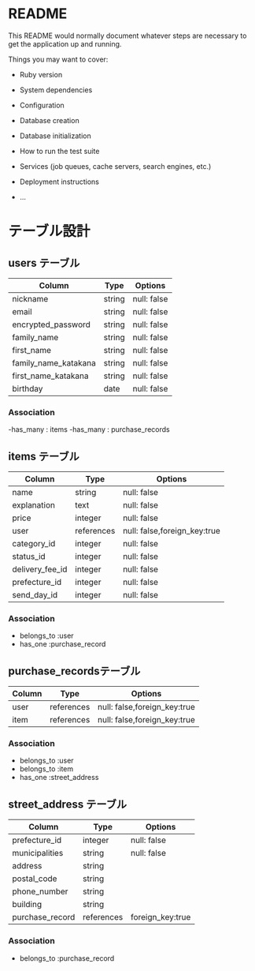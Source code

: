 # README

This README would normally document whatever steps are necessary to get the
application up and running.

Things you may want to cover:

* Ruby version

* System dependencies

* Configuration

* Database creation

* Database initialization

* How to run the test suite

* Services (job queues, cache servers, search engines, etc.)

* Deployment instructions

* ...


# テーブル設計

## users テーブル

| Column               | Type    | Options     |
| -------------------- | ------- | ----------- |
| nickname             | string  | null: false |
| email                | string  | null: false |
| encrypted_password   | string  | null: false |
| family_name          | string  | null: false |
| first_name           | string  | null: false |
| family_name_katakana | string  | null: false |
| first_name_katakana  | string  | null: false |
| birthday             | date    | null: false |
### Association

-has_many : items
-has_many : purchase_records

##  items テーブル

| Column          | Type        | Options                      |
| --------------- | ----------- | ---------------------------- |
| name            | string      | null: false                  |
| explanation     | text        | null: false                  |
| price           | integer     | null: false                  |
| user            | references  | null: false,foreign_key:true |
| category_id     | integer     | null: false                  |
| status_id       | integer     | null: false                  |
| delivery_fee_id | integer     | null: false                  |
| prefecture_id   | integer     | null: false                  |
| send_day_id     | integer     | null: false                  |

### Association

- belongs_to :user
- has_one :purchase_record

##  purchase_recordsテーブル

| Column          | Type       | Options                               |
| --------------- | ---------- | ------------------------------------- |
| user            | references | null: false,foreign_key:true          |
| item            | references | null: false,foreign_key:true          |


### Association

- belongs_to :user
- belongs_to :item
- has_one :street_address

##  street_address テーブル

| Column          | Type       | Options                      |
| --------------- | ---------- | ---------------------------- |
| prefecture_id   | integer    | null: false                  |
| municipalities  | string     | null: false                  |
| address         | string     |                              |
| postal_code     | string     |                              |
| phone_number    | string     |                              |
| building        | string     |                              |
| purchase_record | references | foreign_key:true             |

### Association
- belongs_to :purchase_record